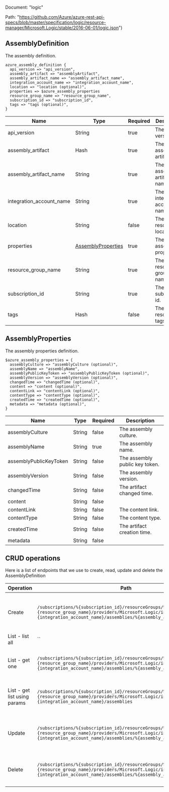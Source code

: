 Document: "logic"


Path: "https://github.com/Azure/azure-rest-api-specs/blob/master/specification/logic/resource-manager/Microsoft.Logic/stable/2016-06-01/logic.json")

## AssemblyDefinition

The assembly definition.

```puppet
azure_assembly_definition {
  api_version => "api_version",
  assembly_artifact => "assemblyArtifact",
  assembly_artifact_name => "assembly_artifact_name",
  integration_account_name => "integration_account_name",
  location => "location (optional)",
  properties => $azure_assembly_properties
  resource_group_name => "resource_group_name",
  subscription_id => "subscription_id",
  tags => "tags (optional)",
}
```

| Name        | Type           | Required       | Description       |
| ------------- | ------------- | ------------- | ------------- |
|api_version | String | true | The API version. |
|assembly_artifact | Hash | true | The assembly artifact. |
|assembly_artifact_name | String | true | The assembly artifact name. |
|integration_account_name | String | true | The integration account name. |
|location | String | false | The resource location. |
|properties | [AssemblyProperties](#assemblyproperties) | true | The assembly properties. |
|resource_group_name | String | true | The resource group name. |
|subscription_id | String | true | The subscription id. |
|tags | Hash | false | The resource tags. |
        
## AssemblyProperties

The assembly properties definition.

```puppet
$azure_assembly_properties = {
  assemblyCulture => "assemblyCulture (optional)",
  assemblyName => "assemblyName",
  assemblyPublicKeyToken => "assemblyPublicKeyToken (optional)",
  assemblyVersion => "assemblyVersion (optional)",
  changedTime => "changedTime (optional)",
  content => "content (optional)",
  contentLink => "contentLink (optional)",
  contentType => "contentType (optional)",
  createdTime => "createdTime (optional)",
  metadata => "metadata (optional)",
}
```

| Name        | Type           | Required       | Description       |
| ------------- | ------------- | ------------- | ------------- |
|assemblyCulture | String | false | The assembly culture. |
|assemblyName | String | true | The assembly name. |
|assemblyPublicKeyToken | String | false | The assembly public key token. |
|assemblyVersion | String | false | The assembly version. |
|changedTime | String | false | The artifact changed time. |
|content | String | false |  |
|contentLink | String | false | The content link. |
|contentType | String | false | The content type. |
|createdTime | String | false | The artifact creation time. |
|metadata | String | false |  |



## CRUD operations

Here is a list of endpoints that we use to create, read, update and delete the AssemblyDefinition

| Operation | Path | Verb | Description | OperationID |
| ------------- | ------------- | ------------- | ------------- | ------------- |
|Create|`/subscriptions/%{subscription_id}/resourceGroups/%{resource_group_name}/providers/Microsoft.Logic/integrationAccounts/%{integration_account_name}/assemblies/%{assembly_artifact_name}`|Put|Create or update an assembly for an integration account.|IntegrationAccountAssemblies_CreateOrUpdate|
|List - list all|``||||
|List - get one|`/subscriptions/%{subscription_id}/resourceGroups/%{resource_group_name}/providers/Microsoft.Logic/integrationAccounts/%{integration_account_name}/assemblies/%{assembly_artifact_name}`|Get|Get an assembly for an integration account.|IntegrationAccountAssemblies_Get|
|List - get list using params|`/subscriptions/%{subscription_id}/resourceGroups/%{resource_group_name}/providers/Microsoft.Logic/integrationAccounts/%{integration_account_name}/assemblies`|Get|List the assemblies for an integration account.|IntegrationAccountAssemblies_List|
|Update|`/subscriptions/%{subscription_id}/resourceGroups/%{resource_group_name}/providers/Microsoft.Logic/integrationAccounts/%{integration_account_name}/assemblies/%{assembly_artifact_name}`|Put|Create or update an assembly for an integration account.|IntegrationAccountAssemblies_CreateOrUpdate|
|Delete|`/subscriptions/%{subscription_id}/resourceGroups/%{resource_group_name}/providers/Microsoft.Logic/integrationAccounts/%{integration_account_name}/assemblies/%{assembly_artifact_name}`|Delete|Delete an assembly for an integration account.|IntegrationAccountAssemblies_Delete|
